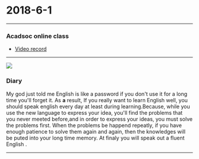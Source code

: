 2018-6-1
========
***
### Acadsoc online class
* [Video record](http://straindown.quanshi.com/doc/classroom/mp4convert/3095133zh_CN.mp4)
***
![](http://theteachersdigest.com/wp-content/uploads/2014/11/Childrens-Day-640x336.png)


### Diary

My god just told me English is like a password if you don't use it for a long time you'll forget it. As **a** result, If you really want to learn English well, you should speak english every day at least during learning.Because, while you use the new language to express your idea, you'll find the problems that you never meeted before,and in order to express your  ideas, you must solve the problems first. When the problems be happend repeatly, if you have enough patience to solve them again and again, then the  knowledges will be puted  into your long time memory. At finaly you will speak out a fluent English .

***

